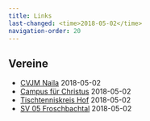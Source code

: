 ```yaml
---
title: Links
last-changed: <time>2018-05-02</time>
navigation-order: 20
---
```

## Vereine

* [CVJM Naila](http://www.cvjm-naila.de) <time>2018-05-02</time>
* [Campus für Christus](http://www.campus-d.de) <time>2018-05-02</time>
* [Tischtenniskreis Hof](http://www.ttkreis-hof.de) <time>2018-05-02</time>
* [SV 05 Froschbachtal](http://www.sv05froschbachtal.de) <time>2018-05-02</time>
